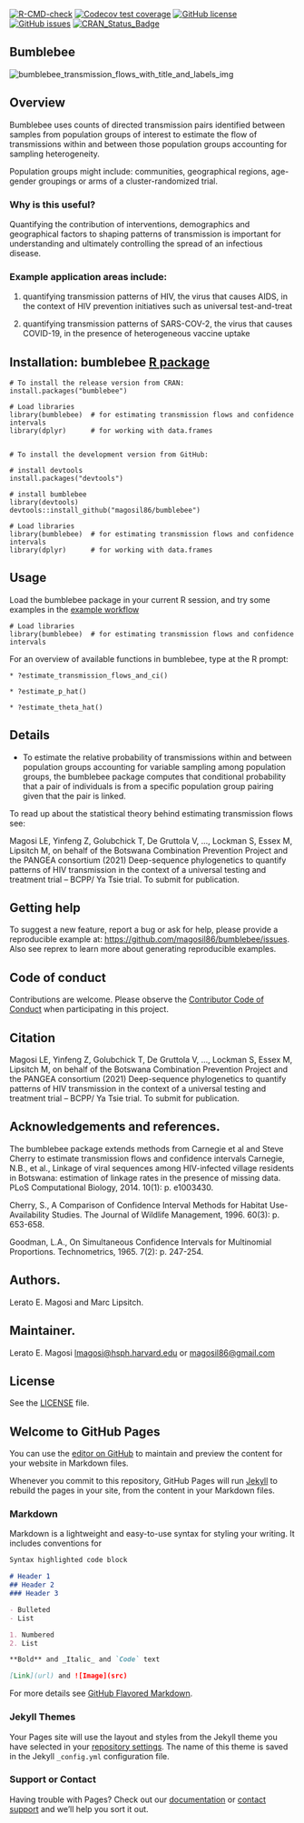 <!-- badges: start -->
[![R-CMD-check](https://github.com/magosil86/bumblebee/workflows/R-CMD-check/badge.svg)](https://github.com/magosil86/bumblebee/actions)
[![Codecov test coverage](https://codecov.io/gh/magosil86/bumblebee/branch/master/graph/badge.svg)](https://codecov.io/gh/magosil86/bumblebee?branch=master)
[![GitHub license](https://img.shields.io/badge/license-MIT-blue.svg)](https://raw.githubusercontent.com/magosil86/bumblebee/master/LICENSE)
[![GitHub issues](https://img.shields.io/github/issues/magosil86/bumblebee.svg)](https://github.com/magosil86/bumblebee/issues)
[![CRAN_Status_Badge](http://www.r-pkg.org/badges/version/bumblebee)](https://cran.r-project.org/package=bumblebee)
<!-- [![CRAN_Logs_Rstudio](https://cranlogs.r-pkg.org/badges/grand-total/bumblebee)](http://cran.rstudio.com/web/packages/bumblebee/index.html) -->

<!-- badges: end -->

## Bumblebee
![bumblebee_transmission_flows_with_title_and_labels_img](https://user-images.githubusercontent.com/8364031/116549613-b4c79580-a8c3-11eb-9415-1330f491e6a0.png)

## Overview

Bumblebee uses counts of directed transmission pairs identified between samples from population groups of interest to estimate the flow of transmissions within and between those population groups accounting for sampling heterogeneity.

Population groups might include: communities, geographical regions, age-gender groupings or arms of a cluster-randomized trial.

### Why is this useful?

Quantifying the contribution of interventions, demographics and geographical factors to shaping patterns of transmission is important for understanding and ultimately controlling the spread of an infectious disease.

### Example application areas include: 

1. quantifying transmission patterns of HIV, the virus that causes AIDS, in the context of HIV prevention initiatives such as universal test-and-treat 

2. quantifying transmission patterns of SARS-COV-2, the virus that causes COVID-19, in the presence of heterogeneous vaccine uptake


## Installation: bumblebee [**R** package](https://github.com/magosil86/bumblebee)

```{r}
# To install the release version from CRAN:
install.packages("bumblebee")

# Load libraries
library(bumblebee)  # for estimating transmission flows and confidence intervals
library(dplyr)      # for working with data.frames


# To install the development version from GitHub:

# install devtools
install.packages("devtools")

# install bumblebee
library(devtools)
devtools::install_github("magosil86/bumblebee")

# Load libraries
library(bumblebee)  # for estimating transmission flows and confidence intervals
library(dplyr)      # for working with data.frames

```


## Usage

Load the bumblebee package in your current R session, and try some examples in the [example workflow]()

```
# Load libraries
library(bumblebee)  # for estimating transmission flows and confidence intervals

```

For an overview of available functions in bumblebee, type at the R prompt:

```
* ?estimate_transmission_flows_and_ci()

* ?estimate_p_hat()

* ?estimate_theta_hat()

```

## Details

* To estimate the relative probability of transmissions within and between population groups accounting for variable sampling among population groups, the bumblebee package computes that conditional probability that a pair of individuals is from a specific population group pairing given that the pair is linked.

To read up about the statistical theory behind estimating transmission flows see:

Magosi LE, Yinfeng Z, Golubchick T, De Gruttola V, ..., Lockman S, Essex M, Lipsitch M, 
on behalf of the Botswana Combination Prevention Project and the PANGEA consortium (2021) 
Deep-sequence phylogenetics to quantify patterns of HIV transmission in the context of a 
universal testing and treatment trial – BCPP/ Ya Tsie trial. To submit for publication.


## Getting help

To suggest a new feature, report a bug or ask for help, please provide a reproducible example at: https://github.com/magosil86/bumblebee/issues. Also see reprex to learn more about generating reproducible examples.


## Code of conduct
Contributions are welcome. Please observe the [Contributor Code of Conduct](https://github.com/magosil86/getmstatistic/blob/master/CONDUCT.md) when participating in this project.

## Citation
Magosi LE, Yinfeng Z, Golubchick T, De Gruttola V, ..., Lockman S, Essex M, Lipsitch M, on behalf of the Botswana Combination Prevention Project and the PANGEA consortium (2021) Deep-sequence phylogenetics to quantify patterns of HIV transmission in the context of a universal testing and treatment trial – BCPP/ Ya Tsie trial. To submit for publication.

## Acknowledgements and references.
The bumblebee package extends methods from Carnegie et al and Steve Cherry to estimate transmission flows and confidence intervals
Carnegie, N.B., et al., Linkage of viral sequences among HIV-infected village residents in Botswana: estimation of linkage rates in the presence of missing data. PLoS Computational Biology, 2014. 10(1): p. e1003430.

Cherry, S., A Comparison of Confidence Interval Methods for Habitat Use-Availability Studies. The Journal of Wildlife Management, 1996. 60(3): p. 653-658.

Goodman, L.A., On Simultaneous Confidence Intervals for Multinomial Proportions. Technometrics, 1965. 7(2): p. 247-254.

## Authors.
Lerato E. Magosi and Marc Lipsitch.

## Maintainer.
Lerato E. Magosi lmagosi@hsph.harvard.edu or magosil86@gmail.com

## License

See the [LICENSE](https://github.com/magosil86/getmstatistic/blob/master/LICENSE) file.


## Welcome to GitHub Pages

You can use the [editor on GitHub](https://github.com/magosil86/bumblebee/edit/gh-pages/index.md) to maintain and preview the content for your website in Markdown files.

Whenever you commit to this repository, GitHub Pages will run [Jekyll](https://jekyllrb.com/) to rebuild the pages in your site, from the content in your Markdown files.

### Markdown

Markdown is a lightweight and easy-to-use syntax for styling your writing. It includes conventions for

```markdown
Syntax highlighted code block

# Header 1
## Header 2
### Header 3

- Bulleted
- List

1. Numbered
2. List

**Bold** and _Italic_ and `Code` text

[Link](url) and ![Image](src)
```

For more details see [GitHub Flavored Markdown](https://guides.github.com/features/mastering-markdown/).

### Jekyll Themes

Your Pages site will use the layout and styles from the Jekyll theme you have selected in your [repository settings](https://github.com/magosil86/bumblebee/settings/pages). The name of this theme is saved in the Jekyll `_config.yml` configuration file.

### Support or Contact

Having trouble with Pages? Check out our [documentation](https://docs.github.com/categories/github-pages-basics/) or [contact support](https://support.github.com/contact) and we’ll help you sort it out.
